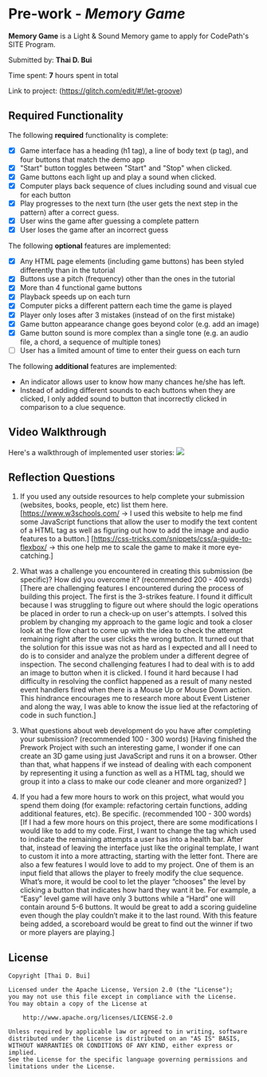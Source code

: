 # Pre-work - *Memory Game*

**Memory Game** is a Light & Sound Memory game to apply for CodePath's SITE Program. 

Submitted by: **Thai D. Bui**

Time spent: **7** hours spent in total

Link to project: (https://glitch.com/edit/#!/let-groove)

## Required Functionality

The following **required** functionality is complete:

* [X] Game interface has a heading (h1 tag), a line of body text (p tag), and four buttons that match the demo app
* [X] "Start" button toggles between "Start" and "Stop" when clicked. 
* [X] Game buttons each light up and play a sound when clicked. 
* [X] Computer plays back sequence of clues including sound and visual cue for each button
* [X] Play progresses to the next turn (the user gets the next step in the pattern) after a correct guess. 
* [X] User wins the game after guessing a complete pattern
* [X] User loses the game after an incorrect guess

The following **optional** features are implemented:

* [X] Any HTML page elements (including game buttons) has been styled differently than in the tutorial
* [X] Buttons use a pitch (frequency) other than the ones in the tutorial
* [X] More than 4 functional game buttons
* [X] Playback speeds up on each turn
* [X] Computer picks a different pattern each time the game is played
* [X] Player only loses after 3 mistakes (instead of on the first mistake)
* [X] Game button appearance change goes beyond color (e.g. add an image)
* [X] Game button sound is more complex than a single tone (e.g. an audio file, a chord, a sequence of multiple tones)
* [ ] User has a limited amount of time to enter their guess on each turn

The following **additional** features are implemented:

- An indicator allows user to know how many chances he/she has left.
- Instead of adding different sounds to each buttons when they are clicked, I only added sound to button that incorrectly clicked in comparison to a clue sequence.

## Video Walkthrough

Here's a walkthrough of implemented user stories:
![](https://i.imgur.com/ORrbQfE.gif)


## Reflection Questions
1. If you used any outside resources to help complete your submission (websites, books, people, etc) list them here. 
[https://www.w3schools.com/ -> I used this website to help me find some JavaScript functions that allow the user to modify the text content of a HTML tag as well as figuring out how to add the image and audio features to a button.]
[https://css-tricks.com/snippets/css/a-guide-to-flexbox/ -> this one help me to scale the game to make it more eye-catching.]
2. What was a challenge you encountered in creating this submission (be specific)? How did you overcome it? (recommended 200 - 400 words) 
[There are challenging features I encountered during the process of building this project. The first is the 3-strikes feature. I found it difficult because I was struggling to figure out where should the logic operations be placed in order to run a check-up on user's attempts. I solved this problem by changing my approach to the game logic and took a closer look at the flow chart to come up with the idea to check the attempt remaining right after the user clicks the wrong button. It turned out that the solution for this issue was not as hard as I expected and all I need to do is to consider and analyze the problem under a different degree of inspection. The second challenging features I had to deal with is to add an image to button when it is clicked. I found it hard because I had difficulty in resolving the conflict happened as a result of many nested event handlers fired when there is a Mouse Up or Mouse Down action. This hindrance encourages me to research more about Event Listener and along the way, I was able to know the issue lied at the refactoring of code in such function.]

3. What questions about web development do you have after completing your submission? (recommended 100 - 300 words) 
[Having finished the Prework Project with such an interesting game, I wonder if one can create an 3D game using just JavaScript and runs it on a browser. Other than that, what happens if we instead of dealing with each component by representing it using a function as well as a HTML tag, should we group it into a class to make our code cleaner and more organized? ]

4. If you had a few more hours to work on this project, what would you spend them doing (for example: refactoring certain functions, adding additional features, etc). Be specific. (recommended 100 - 300 words) 
[If I had a few more hours on this project, there are some modifications I would like to add to my code. First, I want to change the tag which used to indicate the remaining attempts a user has into a health bar. After that, instead of leaving the interface just like the original template, I want to custom it into a more attracting, starting with the letter font. There are also a few features I would love to add to my project. One of them is an input field that allows the player to freely modify the clue sequence. What’s more, it would be cool to let the player “chooses” the level by clicking a button that indicates how hard they want it be. For example, a “Easy” level game will have only 3 buttons while a “Hard” one will contain around 5-6 buttons. It would be great to add a scoring guideline even though the play couldn’t make it to the last round. With this feature being added, a scoreboard would be great to find out the winner if two or more players are playing.]



## License

    Copyright [Thai D. Bui]

    Licensed under the Apache License, Version 2.0 (the "License");
    you may not use this file except in compliance with the License.
    You may obtain a copy of the License at

        http://www.apache.org/licenses/LICENSE-2.0

    Unless required by applicable law or agreed to in writing, software
    distributed under the License is distributed on an "AS IS" BASIS,
    WITHOUT WARRANTIES OR CONDITIONS OF ANY KIND, either express or implied.
    See the License for the specific language governing permissions and
    limitations under the License.
